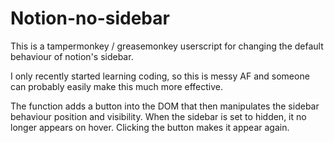 # Notion-no-sidebar

This is a tampermonkey / greasemonkey userscript for changing the default behaviour of notion's sidebar. 

I only recently started learning coding, so this is messy AF and someone can probably easily make this much more effective.

The function adds a button into the DOM that then manipulates the sidebar behaviour position and visibility. 
When the sidebar is set to hidden, it no longer appears on hover. Clicking the button makes it appear again. 
